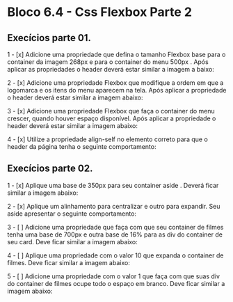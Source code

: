 # Bloco 6.4 - Css Flexbox Parte 2

## Execícios parte 01.

1 - [x] Adicione uma propriedade que defina o tamanho Flexbox base para o container da imagem 268px e 
para o container do menu 500px . Após aplicar as propriedades o header deverá estar similar a imagem a
baixo:

2 - [x] Adicione uma propriedade Flexbox que modifique a ordem em que a logomarca e os itens do menu 
aparecem na tela. Após aplicar a propriedade o header deverá estar similar a imagem abaixo:

3 - [x] Adicione uma propriedade Flexbox que faça o container do menu crescer, quando houver espaço 
disponível. Após aplicar a propriedade o header deverá estar similar a imagem abaixo:

4 - [x] Utilize a propriedade align-self no elemento correto para que o header da página tenha o seguinte 
comportamento:

## Execícios parte 02.

1 - [x] Aplique uma base de 350px para seu container aside . Deverá ficar similar a imagem abaixo:

2 - [x] Aplique um alinhamento para centralizar e outro para expandir. Seu aside apresentar o seguinte 
comportamento:

3 - [ ] Adicione uma propriedade que faça com que seu container de filmes tenha uma base de 700px e outra 
base de 16% para as div do container de seu card. Deve ficar similar a imagem abaixo:

4 - [ ] Aplique uma propriedade com o valor 10 que expanda o container de filmes. Deve ficar similar a 
imagem abaixo:

5 - [ ] Adicione uma propriedade com o valor 1 que faça com que suas div do container de filmes ocupe 
todo o espaço em branco. Deve ficar similar a imagem abaixo:
